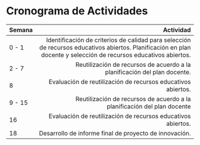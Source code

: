 Cronograma de Actividades
============================

|    Semana   |   Actividad   |
| :------------ | -------------: |
|        0 - 1       |  Identificación de criterios de calidad para selección de recursos educativos abiertos. Planificación en plan docente y selección de recursos educativos abiertos.      |
|     2 - 7     |      Reutilización de recursos de acuerdo a la planificación del plan docente.      |
|     8     |       Evaluación de reutilización de recursos educativos abiertos.      |
|     9 - 15     |  Reutilización de recursos de acuerdo a la planificación del plan docente           |
|     16     |  Evaluación de reutilización de recursos educativos abiertos.           |
|     18     |  Desarrollo de informe final de proyecto de innovación.           |
